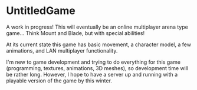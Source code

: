 # UntitledGame

A work in progress! This will eventually be an online multiplayer arena type game... Think Mount and Blade, but with special abilities!

At its current state this game has basic movement, a character model, a few animations, and LAN multiplayer functionality. 

I'm new to game development and trying to do everything for this game (programming, textures, animations, 3D meshes), so development time will be rather long. However, I hope to have a server up and running with a playable version of the game by this winter. 